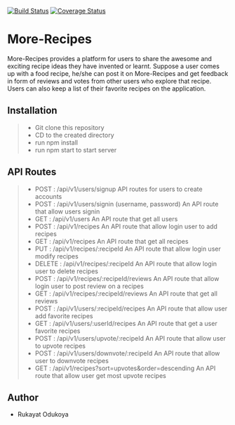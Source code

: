 [![Build Status](https://travis-ci.org/Ruqoyah/More-Recipes.svg?branch=ft-server-code-%23150664257)](https://travis-ci.org/Ruqoyah/More-Recipes) [![Coverage Status](https://coveralls.io/repos/github/Ruqoyah/More-Recipes/badge.svg?branch=ft-update-server-code-150877782)](https://coveralls.io/github/Ruqoyah/More-Recipes?branch=ft-update-server-code-150877782)


# More-Recipes
More-Recipes provides a platform for users to share the awesome and exciting  recipe ideas they have invented or learnt.  Suppose a user comes up with a food recipe,  he/she can post it on More-Recipes and  get feedback in form of reviews and votes from other users who explore that recipe. Users can also keep a list of their favorite recipes on the application.

## Installation
> - Git clone this repository
> - CD to the created directory
> - run npm install
> - run npm start to start server

## API Routes
> - POST : /api/v1/users/signup API routes for users to create accounts 
> - POST : /api/v1/users/signin (username, password) An API route that allow users signin
> - GET : /api/v1/users An API route that get all users 
> - POST : /api/v1/recipes An API route that allow login user to add recipes
> - GET : /api/v1/recipes An API route that get all recipes
> - PUT : /api/v1/recipes/:recipeId An API route that allow login user modify recipes
> - DELETE : /api/v1/recipes/:recipeId An API route that allow login user to delete recipes
> - POST : /api/v1/recipes/:recipeId/reviews An API route that allow login user to post review on a recipes
> - GET : /api/v1/recipes/:recipeId/reviews An API route that get all reviews 
> - POST : /api/v1/users/:recipeId/recipes An API route that allow user add favorite recipes
> - GET : /api/v1/users/:userId/recipes An API route that get a user favorite recipes
> - POST : /api/v1/users/upvote/:recipeId An API route that allow user to upvote recipes
> - POST : /api/v1/users/downvote/:recipeId An API route that allow user to downvote recipes
> - GET : /api/v1/recipes?sort=upvotes&order=descending An API route that allow user get most upvote recipes

## Author
-  Rukayat Odukoya